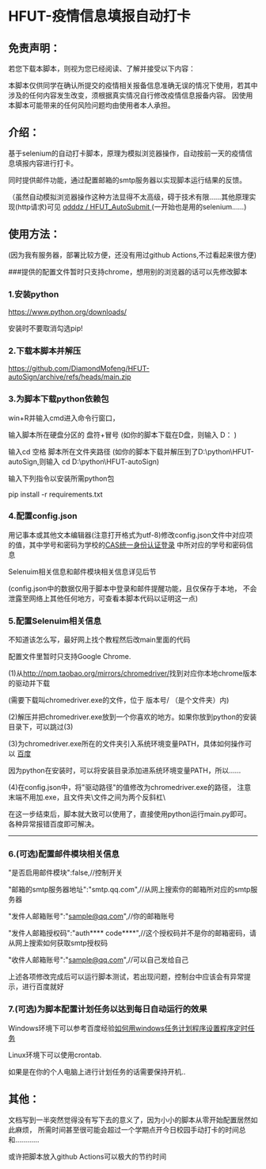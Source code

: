 # HFUT-疫情信息填报自动打卡
## 免责声明：
若您下载本脚本，则视为您已经阅读、了解并接受以下内容：

本脚本仅供同学在确认所提交的疫情相关报备信息准确无误的情况下使用，若其中涉及的任何内容发生改变，须根据真实情况自行修改疫情信息报备内容。
因使用本脚本可能带来的任何风险问题均由使用者本人承担。

## 介绍：
基于selenium的自动打卡脚本，原理为模拟浏览器操作，自动按前一天的疫情信息填报内容进行打卡。

同时提供邮件功能，通过配置邮箱的smtp服务器以实现脚本运行结果的反馈。

（虽然自动模拟浏览器操作这种方法显得不太高级，碍于技术有限……其他原理实现(http请求)可见
[ qdddz / HFUT_AutoSubmit ](https://github.com/qdddz/HFUT_AutoSubmit)
(一开始也是用的selenium……)

## 使用方法：

(因为我有服务器，部署比较方便，还没有用过github Actions,不过看起来很方便)

###提供的配置文件暂时只支持chrome，想用别的浏览器的话可以先修改脚本

### 1.安装python
<https://www.python.org/downloads/>

安装时不要取消勾选pip!

### 2.下载本脚本并解压
<https://github.com/DiamondMofeng/HFUT-autoSign/archive/refs/heads/main.zip>
### 3.为脚本下载python依赖包
win+R并输入cmd进入命令行窗口，

输入脚本所在硬盘分区的 盘符+冒号 
(如你的脚本下载在D盘，则输入   D：  )

输入cd 空格 脚本所在文件夹路径
(如你的脚本下载并解压到了D:\python\HFUT-autoSign,则输入   cd D:\python\HFUT-autoSign)

输入下列指令以安装所需python包

pip install -r requirements.txt
### 4.配置config.json
用记事本或其他文本编辑器(注意打开格式为utf-8)修改config.json文件中对应项的值，其中学号和密码为学校的[CAS统一身份认证登录](https://cas.hfut.edu.cn/cas/login)
中所对应的学号和密码信息

Selenuim相关信息和邮件模块相关信息详见后节

(config.json中的数据仅用于脚本中登录和邮件提醒功能，且仅保存于本地，
不会泄露至网络上其他任何地方，可查看本脚本代码以证明这一点)

### 5.配置Selenuim相关信息

不知道该怎么写，最好网上找个教程然后改main里面的代码

配置文件里暂时只支持Google Chrome.

(1)从<http://npm.taobao.org/mirrors/chromedriver/>找到对应你本地chrome版本的驱动并下载

(需要下载叫chromedriver.exe的文件，位于 版本号/ （是个文件夹）内)

(2)解压并把chromedriver.exe放到一个你喜欢的地方。如果你放到python的安装目录下，可以跳过(3)

(3)为chromedriver.exe所在的文件夹引入系统环境变量PATH，具体如何操作可以
[百度](https://zhidao.baidu.com/question/204690598371989925.html)

因为python在安装时，可以将安装目录添加进系统环境变量PATH，所以……

(4)在config.json中，将"驱动路径"的值修改为chromedriver.exe的路径，
注意末端不用加.exe，且文件夹\文件之间为两个反斜杠\\

在这一步结束后，脚本就大致可以使用了，直接使用python运行main.py即可。
各种异常报错百度即可解决。

---
### 6.(可选)配置邮件模块相关信息

"是否启用邮件模块":false,//控制开关

"邮箱的smtp服务器地址":"smtp.qq.com",//从网上搜索你的邮箱所对应的smtp服务器

"发件人邮箱账号":"sample@qq.com",//你的邮箱账号

"发件人邮箱授权码":"auth**** code****",//这个授权码并不是你的邮箱密码，请从网上搜索如何获取smtp授权码

"收件人邮箱账号":"sample@qq.com",//可以自己发给自己

上述各项修改完成后可以运行脚本测试，若出现问题，控制台中应该会有异常提示，进行百度就好

### 7.(可选)为脚本配置计划任务以达到每日自动运行的效果

Windows环境下可以参考百度经验[如何用windows任务计划程序设置程序定时任务](https://jingyan.baidu.com/article/154b463130041128ca8f41c7.html)

Linux环境下可以使用crontab.

如果是在你的个人电脑上进行计划任务的话需要保持开机..

## 其他：
文档写到一半突然觉得没有写下去的意义了，因为小小的脚本从零开始配置居然如此麻烦，
所需时间甚至很可能会超过一个学期点开今日校园手动打卡的时间总和…………

或许把脚本放入github Actions可以极大的节约时间